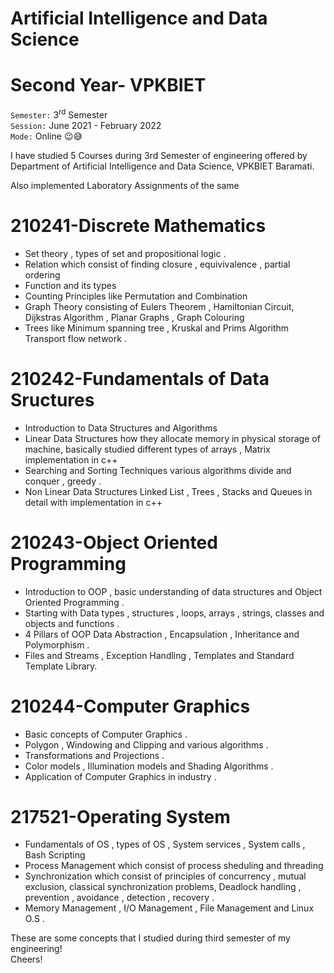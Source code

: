 # Artificial Intelligence and Data Science
# Second Year- VPKBIET
`Semester:` 3<sup>rd</sup> Semester  
`Session:` June 2021 - February 2022   
`Mode:` Online :wink::sweat_smile:  


  
I have studied 5 Courses during 3rd Semester of engineering offered by Department of Artificial Intelligence and Data Science, VPKBIET Baramati. 

Also implemented Laboratory Assignments of the same
# 210241-Discrete Mathematics 
- Set theory , types of set and propositional logic .
-  Relation which consist of finding closure , equivivalence , partial ordering
-  Function and its types    
-  Counting Principles  like Permutation and Combination 
-  Graph Theory consisting of Eulers Theorem , Hamiltonian Circuit, Dijkstras Algorithm , Planar Graphs , Graph Colouring   
-  Trees like Minimum spanning tree , Kruskal and Prims Algorithm Transport flow network . 

# 210242-Fundamentals of Data Sructures
-  Introduction to Data Structures and Algorithms 
-  Linear Data Structures  how they allocate memory in physical storage of machine, basically studied different types of arrays , Matrix 
   implementation in c++
-  Searching and Sorting Techniques various algorithms divide and conquer , greedy .
-  Non Linear Data Structures  Linked List , Trees , Stacks and Queues in detail  with implementation in c++


# 210243-Object Oriented Programming
- Introduction to OOP , basic understanding of data structures and Object Oriented Programming .
- Starting with Data types , structures , loops, arrays , strings, classes and objects and functions .
- 4 Pillars of OOP Data Abstraction , Encapsulation , Inheritance and Polymorphism .
- Files and Streams  , Exception Handling , Templates and Standard Template Library.
      

# 210244-Computer Graphics  
- Basic concepts of Computer Graphics .
- Polygon , Windowing and Clipping and various algorithms . 
- Transformations and Projections .
- Color models , Illumination models and Shading Algorithms . 
- Application of Computer Graphics in industry .

# 217521-Operating System
- Fundamentals of OS , types of OS , System services , System calls  , Bash Scripting
- Process Management which consist of process sheduling and threading
- Synchronization which consist of principles of concurrency , mutual exclusion, classical synchronization problems, Deadlock handling , prevention , avoidance , detection , recovery .
- Memory Management , I/O Management , File Management and Linux O.S .

These are some concepts that I studied during third semester of my engineering!  
Cheers!  
